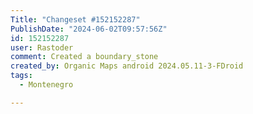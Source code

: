 ```yaml
---
Title: "Changeset #152152287"
PublishDate: "2024-06-02T09:57:56Z"
id: 152152287
user: Rastoder
comment: Created a boundary_stone
created_by: Organic Maps android 2024.05.11-3-FDroid
tags:
  - Montenegro

---
```

